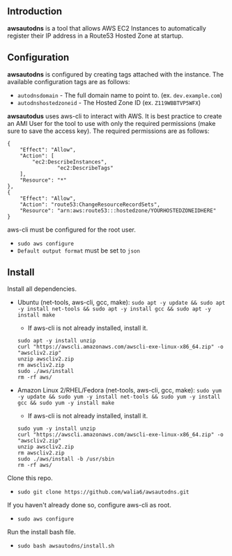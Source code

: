 

## Introduction
**awsautodns** is a tool that allows AWS EC2 Instances to automatically register their IP address in a Route53 Hosted Zone at startup.

## Configuration
**awsautodns** is configured by creating tags attached with the instance. The available configuration tags are as follows:
- `autodnsdomain` - The full domain name to point to. (ex. `dev.example.com`)
- `autodnshostedzoneid` - The Hosted Zone ID (ex. `Z119WBBTVP5WFX`)

**awsautodus** uses aws-cli to interact with AWS.
It is best practice to create an AMI User for the tool to use with only the required permissions (make sure to save the access key). The required permissions are as follows:
```
{
	"Effect": "Allow",
	"Action": [
		"ec2:DescribeInstances",
                "ec2:DescribeTags"
	],
	"Resource": "*"
},
{
	"Effect": "Allow",
	"Action": "route53:ChangeResourceRecordSets",
	"Resource": "arn:aws:route53:::hostedzone/YOURHOSTEDZONEIDHERE"
}
```

aws-cli must be configured for the root user.
- `sudo aws configure`
- `Default output format` must be set to `json`
## Install
Install all dependencies.
- Ubuntu (net-tools, aws-cli, gcc, make): 
`sudo apt -y update && sudo apt -y install net-tools && sudo apt -y install gcc && sudo apt -y install make`
	- If aws-cli is not already installed, install it.
	```
	sudo apt -y install unzip
	curl "https://awscli.amazonaws.com/awscli-exe-linux-x86_64.zip" -o "awscliv2.zip"
	unzip awscliv2.zip
	rm awscliv2.zip
	sudo ./aws/install
	rm -rf aws/
	```

- Amazon Linux 2/RHEL/Fedora (net-tools, aws-cli, gcc, make):
`sudo yum -y update && sudo yum -y install net-tools && sudo yum -y install gcc && sudo yum -y install make`
	- If aws-cli is not already installed, install it.
	```
	sudo yum -y install unzip
	curl "https://awscli.amazonaws.com/awscli-exe-linux-x86_64.zip" -o "awscliv2.zip"
	unzip awscliv2.zip
	rm awscliv2.zip
	sudo ./aws/install -b /usr/sbin
	rm -rf aws/
	```
Clone this repo.
- `sudo git clone https://github.com/walia6/awsautodns.git`

If you haven't already done so, configure aws-cli as root.
- `sudo aws configure`

Run the install bash file.
- `sudo bash awsautodns/install.sh`
